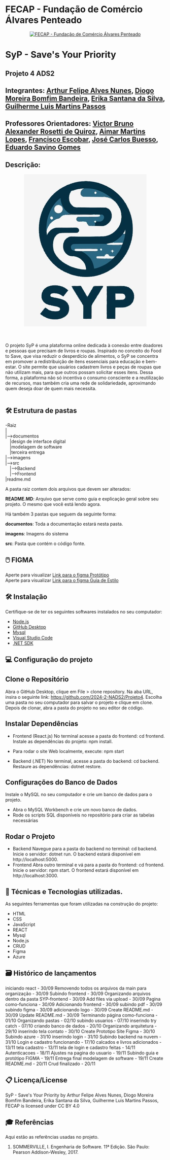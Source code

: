 # FECAP - Fundação de Comércio Álvares Penteado

<p align="center">
<a href= "https://www.fecap.br/"><img src="https://encrypted-tbn0.gstatic.com/images?q=tbn:ANd9GcRhZPrRa89Kma0ZZogxm0pi-tCn_TLKeHGVxywp-LXAFGR3B1DPouAJYHgKZGV0XTEf4AE&usqp=CAU" alt="FECAP - Fundação de Comércio Álvares Penteado" border="0"></a>
</p>

# SyP - Save's Your Priority
## Projeto 4 ADS2
## Integrantes: <a href="https://www.linkedin.com/in/artur-alves-3341a8226/">Arthur Felipe Alves Nunes</a>, <a href="https://www.linkedin.com/in/diogo-moreira-bomfim-bandeira-a83449227/">Diogo Moreira Bomfim Bandeira</a>, <a href="https://www.linkedin.com/in/erika-santana-da-silva-88744721b/">Erika Santana da Silva</a>, <a href="https://www.linkedin.com/in/guilherme-luis-martins-passos-6a1b78167/">Guilherme Luis Martins Passos</a>

## Professores Orientadores: <a href="https://www.linkedin.com/in/victorbarq/">Victor Bruno Alexander Rosetti de Quiroz</a>, <a href="https://www.linkedin.com/in/aimarlopes/">Aimar Martins Lopes</a>, <a href="https://www.linkedin.com/in/francisco-escobar/">Francisco Escobar</a>, <a href="https://www.linkedin.com/in/jbuesso/">José Carlos Buesso</a>, <a href="https://www.linkedin.com/in/eduardo-savino-gomes-77833a10/">Eduardo Savino Gomes</a>

## Descrição:

<p align="center">
  <img src="https://github.com/2024-2-NADS2/Projeto4/blob/main/imagens/logosyp2.jpg">


<br><br>
O projeto SyP é uma plataforma online dedicada à conexão entre doadores e pessoas que precisam de livros e roupas. Inspirado no conceito do Food to Save, que visa reduzir o desperdício de alimentos, o SyP se concentra em promover a redistribuição de itens essenciais para educação e bem-estar. O site permite que usuários cadastrem livros e peças de roupas que não utilizam mais, para que outros possam solicitar esses itens. Dessa forma, a plataforma não só incentiva o consumo consciente e a reutilização de recursos, mas também cria uma rede de solidariedade, aproximando quem deseja doar de quem mais necessita.<br><br>

## 🛠 Estrutura de pastas

-Raiz<br>
|<br>
|-->documentos<br>
  &emsp;|design de interface digital<br>
  &emsp;|modelagem de software<br>
  &emsp;|terceira entrega<br>
|-->imagens<br>
|-->src<br>
  &emsp;|-->Backend<br>
  &emsp;|-->Frontend<br>
|readme.md<br>

A pasta raiz contem dois arquivos que devem ser alterados:

<b>README.MD</b>: Arquivo que serve como guia e explicação geral sobre seu projeto. O mesmo que você está lendo agora.

Há também 3 pastas que seguem da seguinte forma:

<b>documentos</b>: Toda a documentação estará nesta pasta.

<b>imagens</b>: Imagens do sistema

<b>src</b>: Pasta que contém o código fonte.

## 🖱️ FIGMA 
Aperte para visualizar
[Link para o figma Protótipo](https://www.figma.com/design/Qlv6MibVB2nmYYu0eb2BVZ/Untitled?node-id=0-1&node-type=canvas&t=gRIZyhyiucfDWTfn-0)<br>
Aperte para visualizar
[Link para o figma Guia de Estilo](https://www.figma.com/design/PhwPklM283ZZQnl6GyX0kf/Untitled?node-id=0-1&node-type=canvas&t=zxbEjILsfW1FSfoc-0)

## 🛠 Instalação
 Certifique-se de ter os seguintes softwares instalados no seu computador:

- [Node.js](https://nodejs.org/en/)
- [GitHub Desktop](https://desktop.github.com/download/)
- [Mysql](https://www.mysql.com/)
- [Visual Studio Code](https://code.visualstudio.com/download)
- [.NET SDK](https://dotnet.microsoft.com/pt-br/)

## 💻 Configuração do projeto
##  Clone o Repositório  
Abra o GitHub Desktop, clique em File > clone repository. Na aba URL, insira o seguinte link: https://github.com/2024-2-NADS2/Projeto4. Escolha uma pasta no seu computador para salvar o projeto e clique em clone. Depois de clonar, abra a pasta do projeto no seu editor de código.

## Instalar Dependências
- Frontend (React.js)
No terminal acesse a pasta do frontend: cd frontend. Instale as dependências do projeto: npm install.

- Para rodar o site Web localmente, execute:
npm start

- Backend (.NET)
No terminal, acesse a pasta do backend: cd backend. Restaure as dependências: dotnet restore.

## Configurações do Banco de Dados
Instale o MySQL no seu computador e crie um banco de dados para o projeto.

- Abra o MySQL Workbench e crie um novo banco de dados.
- Rode os scripts SQL disponíveis no repositório para criar as tabelas necessárias

## Rodar o Projeto
- Backend Navegue para a pasta do backend no terminal: cd backend. Inicie o servidor: dotnet run. O backend estará disponível em http://localhost:5000.
- Frontend Abra outro terminal e vá para a pasta do frontend: cd frontend. Inicie o servidor: npm start. O frontend estará disponível em http://localhost:3000.


## 📱 Técnicas e Tecnologias utilizadas.

As seguintes ferramentas que foram utilizadas na construção do projeto:

- HTML
- CSS
- JavaScript
- REACT
- Mysql
- Node.js
- CRUD
- Figma
- Azure
  

## 🗃 Histórico de lançamentos
iniciando react - 30/09
Removendo todos os arquivos da main para organização - 30/09
Subindo frontend - 30/09
Organizando arquivos dentro da pasta SYP-frontend - 30/09
Add files via upload - 30/09
Pagina como-funciona - 30/09
Adicionando frontend - 30/09
subindo pdf - 30/09
subindo figma - 30/09 
adicionando logo - 30/09 
Create README.md - 30/09
Update README.md - 30/09
Terminando página como-funciona - 01/10
Organizando pastas - 02/10
subindo usuarios - 07/10
inserindo try catch - 07/10
criando banco de dados - 20/10
Organizando arquitetura - 29/10
inserindo tela contato - 30/10
Create Prototipo Site Figma  - 30/10
Subindo azure  - 31/10
inserindo login - 31/10
Subindo backend na nuvem - 31/10
Login e cadastro funcionando - 17/10
calcados e livros adicionados - 13/11
tela cadastro - 13/11
tela de login e cadastro feitas - 14/11
Autenticacoes - 18/11
Ajustes na pagina do usuario - 19/11
Subindo guia e protótipo FIGMA - 19/11
Entrega final modelagem de software - 19/11
Create README.md - 20/11
Crud finalizado - 20/11


## 📋 Licença/License
SyP - Save's Your Priority by Arthur Felipe Alves Nunes, Diogo Moreira Bomfim Bandeira, Erika Santana da Silva, Guilherme Luis Martins Passos, FECAP is licensed under CC BY 4.0
## 🎓 Referências

Aqui estão as referências usadas no projeto.

1. SOMMERVILLE, I. Engenharia de Software. 11ª Edição. São Paulo: Pearson Addison-Wesley, 2017.

